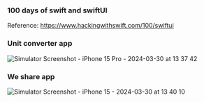 ### 100 days of swift and swiftUI

Reference: https://www.hackingwithswift.com/100/swiftui

### Unit converter app

![Simulator Screenshot - iPhone 15 Pro - 2024-03-30 at 13 37 42](https://github.com/przbadu/100_days_of_swift/assets/4189129/c26780f0-6387-4ecf-a7ef-367e0f021498)

### We share app

![Simulator Screenshot - iPhone 15 - 2024-03-30 at 13 40 10](https://github.com/przbadu/100_days_of_swift/assets/4189129/8e24b878-d95f-46c6-a19c-cbd79e77904f)
